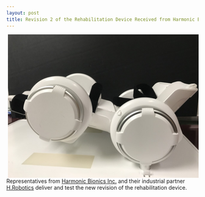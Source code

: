 ```yaml
---
layout: post
title: Revision 2 of the Rehabilitation Device Received from Harmonic Bionics Inc. and H.Robotics
---
```


<img src="/photos/device_new.jpg" width="500" style="float: right">

Representatives from [Harmonic Bionics Inc.](http://www.harmonicbionics.com/) and their industrial partner [H.Robotics](https://www.hrobotics-rehab.com/) deliver and test the new revision of the rehabilitation device.


